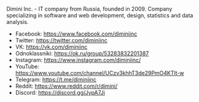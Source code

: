 Dimini Inc. - IT company from Russia, founded in 2009. Company specializing in software and web development, design, statistics and data analysis.

- Facebook: https://www.facebook.com/diminiinc
- Twitter: https://twitter.com/diminiinc
- VK: https://vk.com/diminiinc
- Odnoklassniki: https://ok.ru/group/53283832201387
- Instagram: https://www.instagram.com/diminiinc/
- YouTube: https://www.youtube.com/channel/UCzv3khhT3de29PmO4KTlt-w
- Telegram: https://t.me/diminiinc
- Reddit: https://www.reddit.com/r/dimini/
- Discord: https://discord.gg/JypA7Jj
